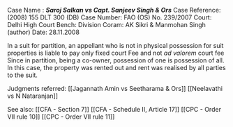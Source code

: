 Case Name : ***Saroj Salkan vs Capt. Sanjeev Singh & Ors***
Case Reference: (2008) 155 DLT 300 (DB)
Case Number: FAO (OS) No. 239/2007
Court: Delhi High Court
Bench: Division
Coram: AK Sikri & Manmohan Singh (author)
Date: 28.11.2008

In a suit for partition, an appellant who is not in physical possession for suit properties is liable to pay only fixed court Fee and not *ad valorem* court fee
Since in partition, being a co-owner, possession of one is possession of all.
In this case, the property was rented out and rent was realised by all parties to the suit.


Judgments referred:
[[Jagannath Amin vs Seetharama & Ors]]
[[Neelavathi vs N Nataranjan]]


See also:
[[CFA - Section 7]]
[[CFA -  Schedule II, Article 17]]
[[CPC - Order VII rule 10]]
[[CPC - Order VII rule 11]]